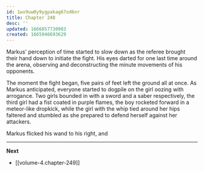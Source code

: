 ```yaml
---
id: 1wx9uw0y9ygpakag67od6nr
title: Chapter 248
desc: ''
updated: 1666857730903
created: 1665946693629
---
```


Markus' perception of time started to slow down as the referee brought their hand down to initiate the fight. His eyes darted for one last time around the arena, observing and deconstructing the minute movements of his opponents.

The moment the fight began, five pairs of feet left the ground all at once. As Markus anticipated, everyone started to dogpile on the girl oozing with arrogance. Two girls bounded in with a sword and a saber respectively, the third girl had a fist coated in purple flames, the boy rocketed forward in a meteor-like dropkick, while the girl with the whip tied around her hips faltered and stumbled as she prepared to defend herself against her attackers.

Markus flicked his wand to his right, and 

____

**Next**
* [[volume-4.chapter-249]]